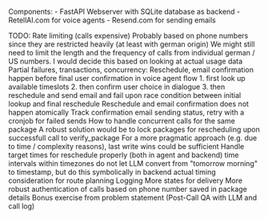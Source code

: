 Components:
    - FastAPI Webserver with SQLite database as backend
    - RetellAI.com for voice agents
    - Resend.com for sending emails

TODO:
    Rate limiting (calls expensive)
        Probably based on phone numbers since they are restricted heavily (at least with german origin)
        We might still need to limit the length and the frequency of calls from individual german / US numbers.
            I would decide this based on looking at actual usage data
    Partial failures, transactions, concurrency:
        Reschedule, email confirmation happen before final user confirmation in voice agent flow
            1. first look up available timeslots
            2. then confirm user choice in dialogue
            3. then reschedule and send email and fail upon race condition between initial lookup and final reschedule
        Reschedule and email confirmation does not happen atomically
            Track confirmation email sending status, retry with a cronjob for failed sends
        How to handle concurrent calls for the same package
            A robust solution would be to lock packages for rescheduling upon successfull call to verify_package
            For a more pragmatic approach (e.g. due to time / complexity reasons), last write wins could be sufficient
    Handle target times for reschedule properly (both in agent and backend)
        time intervals within timezones
        do not let LLM convert from "tomorrow morning" to timestamp, but do this symbolically in backend
        actual timing consideration for route planning
    Logging
    More states for delivery
    More robust authentication of calls based on phone number saved in package details
    Bonus exercise from problem statement (Post-Call QA with LLM and call log)
